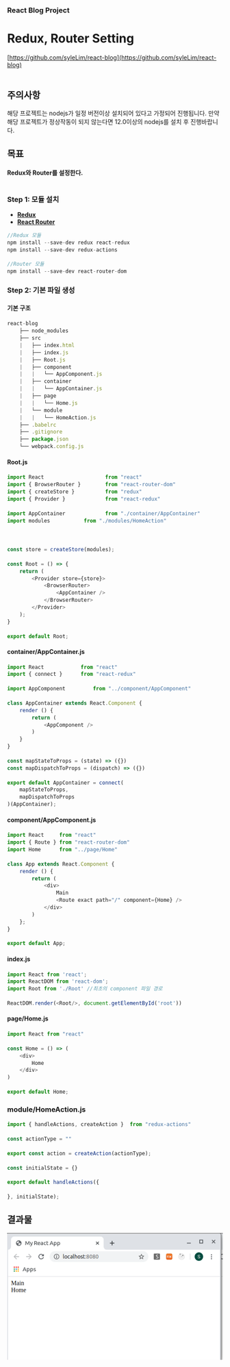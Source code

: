 ### React Blog Project
# Redux, Router Setting
[https://github.com/syleLim/react-blog](https://github.com/syleLim/react-blog)<br><br>

## 주의사항
 해당 프로젝트는 nodejs가 일정 버전이상 설치되어 있다고 가정되어 진행됩니다.
 만약 해당 프로젝트가 정상작동이 되지 않는다면 12.0이상의 nodejs를 설치 후 진행바랍니다.

## 목표
#### Redux와 Router를 설정한다.<br><br>

### Step 1: 모듈 설치
  - [**Redux**]()
  - [**React Router**]()

```javascript
//Redux 모듈
npm install --save-dev redux react-redux
npm install --save-dev redux-actions

//Router 모듈
npm install --save-dev react-router-dom
```

### Step 2: 기본 파일 생성
#### 기본 구조
  
  ```javascript
  react-blog
      ├── node_modules
      ├── src
      |   ├── index.html
      |   ├── index.js
      |   ├── Root.js
      |   ├── component
      |   |   └── AppComponent.js
      |   ├── container
      |   |   └── AppContainer.js
      |   ├── page
      |   |   └── Home.js
      |   └── module
      |   |   └── HomeAction.js
      ├── .babelrc
      ├── .gitignore
      ├── package.json
      └── webpack.config.js
  ``` 

#### Root.js
```javascript
import React                    from "react"
import { BrowserRouter }        from "react-router-dom"
import { createStore }          from "redux"
import { Provider }             from "react-redux"

import AppContainer             from "./container/AppContainer"
import modules 	         from "./modules/HomeAction"



const store = createStore(modules);

const Root = () => {
	return (
		<Provider store={store}>
			<BrowserRouter>
				<AppContainer />
			</BrowserRouter>
		</Provider>
	);
}

export default Root;
```

#### container/AppContainer.js
```javascript
import React			from "react"
import { connect }		from "react-redux"

import AppComponent     	from "../component/AppComponent"

class AppContainer extends React.Component {
    render () {
		return (
			<AppComponent />
		)
	}
}

const mapStateToProps = (state) => ({})
const mapDispatchToProps = (dispatch) => ({})

export default AppContainer = connect(
	mapStateToProps,
	mapDispatchToProps
)(AppContainer);
```

#### component/AppComponent.js
```javascript
import React     from "react"
import { Route } from "react-router-dom"
import Home      from "../page/Home"

class App extends React.Component {
    render () {
        return (
            <div>
                Main
                <Route exact path="/" component={Home} />
            </div>
        )
    };
}

export default App;
```

#### index.js
```javascript
import React from 'react';
import ReactDOM from 'react-dom';
import Root from './Root' //최초의 component 파일 경로

ReactDOM.render(<Root/>, document.getElementById('root'))
```

#### page/Home.js
```javascript
import React from "react"

const Home = () => (
    <div>
        Home
    </div>
)

export default Home;
```

### module/HomeAction.js
```javascript
import { handleActions, createAction }	from "redux-actions"

const actionType = ""

export const action = createAction(actionType);

const initialState = {}

export default handleActions({	

}, initialState);

```

## 결과물
![an image](/DB/src/React/Blog%20Project/Redux%20Router.md/result.png)